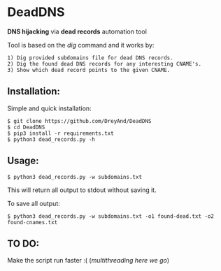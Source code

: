 # DeadDNS
**DNS hijacking** via **dead records** automation tool

Tool is based on the *dig* command and it works by:
```
1) Dig provided subdomains file for dead DNS records.
2) Dig the found dead DNS records for any interesting CNAME's. 
3) Show which dead record points to the given CNAME.
```

## Installation:

Simple and quick installation:
```
$ git clone https://github.com/DreyAnd/DeadDNS
$ cd DeadDNS
$ pip3 install -r requirements.txt
$ python3 dead_records.py -h
```

## Usage:

```
$ python3 dead_records.py -w subdomains.txt
```
This will return all output to stdout without saving it.

To save all output:

```
$ python3 dead_records.py -w subdomains.txt -o1 found-dead.txt -o2 found-cnames.txt
```

## TO DO:

Make the script run faster :( 
(*multithreading here we go*)
